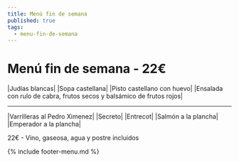 ```yaml
---
title: Menú fin de semana
published: true
tags:
  - menu-fin-de-semana
---
```


# Menú fin de semana - 22€

|Judías blancas|
|Sopa castellana|
|Pisto castellano con huevo|
|Ensalada con rulo de cabra, frutos secos y balsámico de frutos rojos|

------

|Varrilleras al Pedro Ximenez|
|Secreto|
|Entrecot|
|Salmón a la plancha|
|Emperador a la plancha|

22€ - Vino, gaseosa, agua y postre incluidos

{% include footer-menu.md %}

